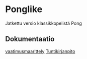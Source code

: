 # Ponglike

Jatkettu versio klassikkopelistä Pong

## Dokumentaatio

[vaatimusmaarittely](https://github.com/Radzilla/ot-harjoitustyo/blob/master/dokumentaatio/vaatimusmaarittely.md)
[Tuntikirjanpito](https://github.com/Radzilla/ot-harjoitustyo/blob/master/dokumentaatio/tuntikirjanpito)




